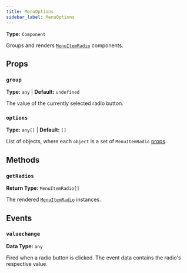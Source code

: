 ```yaml
---
title: MenuOptions
sidebar_label: MenuOptions
---
```


**Type:** `Component`

Groups and renders [`MenuItemRadio`](./menu-item-radio.md) components.

## Props

### `group`

**Type:** `any` | **Default:** `undefined`

The value of the currently selected radio button.

### `options`

**Type:** `any[]` | **Default:** `[]`

List of objects, where each `object` is a set of `MenuItemRadio` [props](./menu-item.md#props).

## Methods

### `getRadios`

**Return Type:** `MenuItemRadio[]`

The rendered [`MenuItemRadio`](./menu-item-radio.md) instances.

## Events

### `valuechange`

**Data Type:** `any`

Fired when a radio button is clicked. The event data contains the radio's respective value.